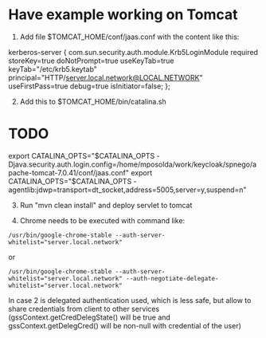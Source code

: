 Have example working on Tomcat
==============================

1) Add file $TOMCAT_HOME/conf/jaas.conf with the content like this:

kerberos-server {
        com.sun.security.auth.module.Krb5LoginModule required
        storeKey=true
        doNotPrompt=true
        useKeyTab=true
        keyTab="/etc/krb5.keytab"
        principal="HTTP/server.local.network@LOCAL.NETWORK"
        useFirstPass=true
        debug=true
        isInitiator=false;
};

2) Add this to $TOMCAT_HOME/bin/catalina.sh

# TODO
export CATALINA_OPTS="$CATALINA_OPTS -Djava.security.auth.login.config=/home/mposolda/work/keycloak/spnego/apache-tomcat-7.0.41/conf/jaas.conf"
export CATALINA_OPTS="$CATALINA_OPTS -agentlib:jdwp=transport=dt_socket,address=5005,server=y,suspend=n"

3) Run "mvn clean install" and deploy servlet to tomcat
 
4) Chrome needs to be executed with command like:

```
/usr/bin/google-chrome-stable --auth-server-whitelist="server.local.network"
```

or 

```
/usr/bin/google-chrome-stable --auth-server-whitelist="server.local.network" --auth-negotiate-delegate-whitelist="server.local.network"
```

In case 2 is delegated authentication used, which is less safe, but allow to share credentials from client to other services 
(gssContext.getCredDelegState() will be true and gssContext.getDelegCred() will be non-null with credential of the user) 